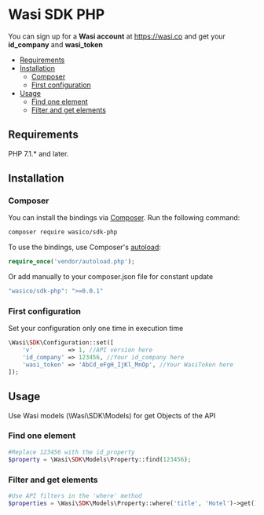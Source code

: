# Wasi SDK PHP

You can sign up for a **Wasi account** at https://wasi.co and get your **id_company** and **wasi_token**

* [Requirements](#requirements)
* [Installation](#installation)
    * [Composer](#composer)
    * [First configuration](#first-configuration)
* [Usage](#usage)
    * [Find one element](#find-one-element)
    * [Filter and get elements](#filter-and-get-elements)

## Requirements

PHP 7.1.* and later.

## Installation

### Composer

You can install the bindings via [Composer](http://getcomposer.org/). Run the following command:

```bash
composer require wasico/sdk-php
```

To use the bindings, use Composer's [autoload](https://getcomposer.org/doc/00-intro.md#autoloading):

```php
require_once('vendor/autoload.php');
```

Or add manually to your composer.json file for constant update
```php
"wasico/sdk-php": ">=0.0.1"
```

### First configuration

Set your configuration only one time in execution time

```php
\Wasi\SDK\Configuration::set([
    'v'          => 1, //API version here
    'id_company' => 123456, //Your id_company here
    'wasi_token' => 'AbCd_eFgH_IjKl_MnOp', //Your WasiToken here
]);
```

## Usage

Use Wasi models (\Wasi\SDK\Models) for get Objects of the API

### Find one element

```php
#Replace 123456 with the id_property
$property = \Wasi\SDK\Models\Property::find(123456);
```

### Filter and get elements

```php
#Use API filters in the 'where' method
$properties = \Wasi\SDK\Models\Property::where('title', 'Hotel')->get();
```